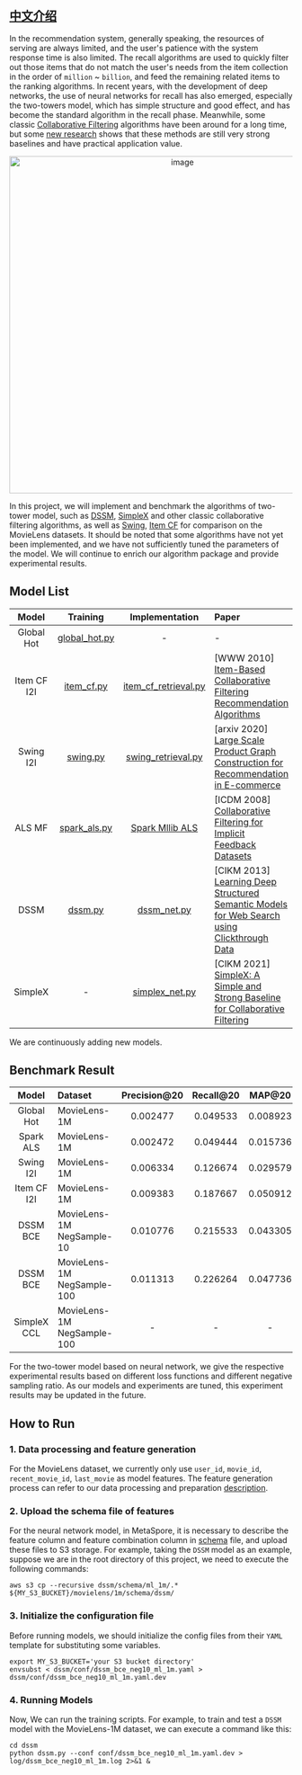 ## [中文介绍](README-CN.md)
In the recommendation system, generally speaking, the resources of serving are always limited, and the user's patience with the system response time is also limited. The recall algorithms are used to quickly filter out those items that do not match the user's needs from the item collection in the order of `million` ~ `billion`, and feed the remaining related items to the ranking algorithms. In recent years, with the development of deep networks, the use of neural networks for recall has also emerged, especially the two-towers model, which has simple structure and good effect, and has become the standard algorithm in the recall phase. Meanwhile, some classic [Collaborative Filtering](https://en.wikipedia.org/wiki/Collaborative_filtering) algorithms have been around for a long time, but some [new research](https://arxiv.org/abs/1907.06902) shows that these methods are still very strong baselines and have practical application value.

<p align="center">
<img width="600" alt="image" src="https://user-images.githubusercontent.com/7464971/165916173-49d26410-91cd-408d-bbb3-18ca43d877b6.png">
</p>

In this project, we will implement and benchmark the algorithms of two-tower model, such as [DSSM](https://posenhuang.github.io/papers/cikm2013_DSSM_fullversion.pdf), [SimpleX](https://arxiv.org/abs/2109.12613) and other classic collaborative filtering algorithms, as well as [Swing](https://arxiv.org/abs/2010.05525), [Item CF](https://www.ra.ethz.ch/cdstore/www10/papers/pdf/p519.pdf) for comparison on the MovieLens datasets. It should be noted that some algorithms have not yet been implemented, and we have not sufficiently tuned the parameters of the model. We will continue to enrich our algorithm package and provide experimental results.

## Model List

| Model | Training | Implementation | Paper |
|:---------:|:---------:|:---------:|:------------------------------------|
| Global Hot | [global_hot.py](baseline/global_hot.py) | - | -                                     |
| Item CF I2I  |    [item_cf.py](baseline/item_cf.py)    |   [item_cf_retrieval.py](../../python/algos/item_cf_retrieval.py)   | [WWW 2010] [Item-Based Collaborative Filtering Recommendation Algorithms](https://www.ra.ethz.ch/cdstore/www10/papers/pdf/p519.pdf)  |
| Swing I2I  |   [swing.py](baseline/swing.py)    |  [swing_retrieval.py](../../python/metaspore/swing_retrieval.py)   | [arxiv 2020] [Large Scale Product Graph Construction for Recommendation in E-commerce](https://arxiv.org/abs/2109.12613)  | 
| ALS MF  |   [spark_als.py](baseline/spark_als.py)    |   [Spark Mllib ALS](https://spark.apache.org/docs/latest/api/python/reference/api/pyspark.mllib.recommendation.ALS.html)   | [ICDM 2008] [Collaborative Filtering for Implicit Feedback Datasets](http://www.yifanhu.net/PUB/cf.pdf)  | 
| DSSM  |   [dssm.py](dssm/dssm.py)    |   [dssm_net.py](../../python/algos/dssm_net.py)   | [CIKM 2013] [Learning Deep Structured Semantic Models for Web Search using Clickthrough Data](https://posenhuang.github.io/papers/cikm2013_DSSM_fullversion.pdf)  |
| SimpleX  |   -    |   [simplex_net.py](../../python/algos/simplex/simplex_net.py)   | [CIKM 2021] [SimpleX: A Simple and Strong Baseline for Collaborative Filtering](https://posenhuang.github.io/papers/cikm2013_DSSM_fullversion.pdf)  |

We are continuously adding new models.

## Benchmark Result

| Model | Dataset | Precision@20 | Recall@20 | MAP@20 | NDCG@20 | 
|:--------------:|:--------------|:-------------------------------:|:-------------------------------:|:-------------------------------:|:-------------------------------:|
| Global Hot | MovieLens-1M | 0.002477| 0.049533 | 0.008923 | 0.017346|
| Spark ALS | MovieLens-1M | 0.002472 | 0.049444 | 0.015736 | 0.017743 |
| Swing I2I | MovieLens-1M | 0.006334 | 0.126674 | 0.029579 | 0.050461 |
| Item CF I2I | MovieLens-1M | 0.009383 | 0.187667 | 0.050912 | 0.080504 |
| DSSM BCE | MovieLens-1M NegSample-10 | 0.010776 | 0.215533 | 0.043305 | 0.080013 |
| DSSM BCE | MovieLens-1M NegSample-100 | 0.011313 | 0.226264 | 0.047736 | 0.085856 |
| SimpleX CCL | MovieLens-1M NegSample-100 | - | - | - | - |

For the two-tower model based on neural network, we give the respective experimental results based on different loss functions and different negative sampling ratio. As our models and experiments are tuned, this experiment results may be updated in the future.

## How to Run
### 1. Data processing and feature generation
For the MovieLens dataset, we currently only use `user_id`, `movie_id`, `recent_movie_id`, `last_movie` as model features. The feature generation process can refer to our data processing and preparation [description](../dataset/README.md).

### 2. Upload the schema file of features
For the neural network model, in MetaSpore, it is necessary to describe the feature column and feature combination column in [schema](dssm/schema) file, and upload these files to S3 storage. For example, taking the `DSSM` model as an example, suppose we are in the root directory of this project,
we need to execute the following commands:

```shell
aws s3 cp --recursive dssm/schema/ml_1m/.* ${MY_S3_BUCKET}/movielens/1m/schema/dssm/
```

### 3. Initialize the configuration file 
Before running models, we should initialize the config files from their `YAML` template for substituting some variables. 

```shell
export MY_S3_BUCKET='your S3 bucket directory'
envsubst < dssm/conf/dssm_bce_neg10_ml_1m.yaml > dssm/conf/dssm_bce_neg10_ml_1m.yaml.dev
```

### 4. Running Models
Now, We can run the training scripts. For example, to train and test a `DSSM` model with the MovieLens-1M dataset, we can execute a command like this:

```shell
cd dssm
python dssm.py --conf conf/dssm_bce_neg10_ml_1m.yaml.dev > log/dssm_bce_neg10_ml_1m.log 2>&1 &
```

